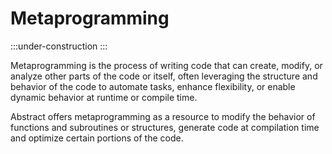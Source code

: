 # Metaprogramming

:::under-construction
:::

Metaprogramming is the process of writing code that can create, modify,
or analyze other parts of the code or itself, often leveraging the structure
and behavior of the code to automate tasks, enhance flexibility, or enable
dynamic behavior at runtime or compile time.

Abstract offers metaprogramming as a resource to modify the behavior of
functions and subroutines or structures, generate code at compilation time
and optimize certain portions of the code.
